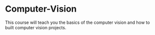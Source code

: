 # Computer-Vision

This course will teach you the basics of the computer vision and how to built computer vision projects. 

